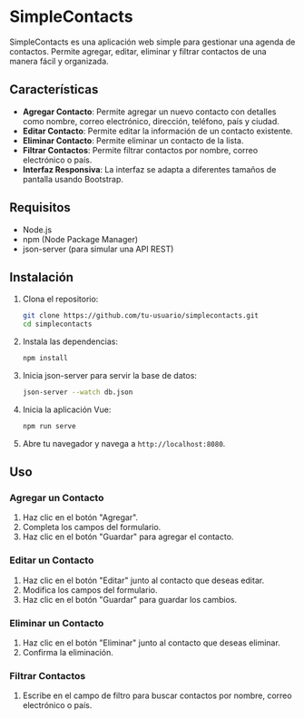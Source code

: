 # SimpleContacts

SimpleContacts es una aplicación web simple para gestionar una agenda de contactos. Permite agregar, editar, eliminar y filtrar contactos de una manera fácil y organizada. 

## Características

- **Agregar Contacto**: Permite agregar un nuevo contacto con detalles como nombre, correo electrónico, dirección, teléfono, país y ciudad.
- **Editar Contacto**: Permite editar la información de un contacto existente.
- **Eliminar Contacto**: Permite eliminar un contacto de la lista.
- **Filtrar Contactos**: Permite filtrar contactos por nombre, correo electrónico o país.
- **Interfaz Responsiva**: La interfaz se adapta a diferentes tamaños de pantalla usando Bootstrap.

## Requisitos

- Node.js
- npm (Node Package Manager)
- json-server (para simular una API REST)

## Instalación

1. Clona el repositorio:

    ```bash
    git clone https://github.com/tu-usuario/simplecontacts.git
    cd simplecontacts
    ```

2. Instala las dependencias:

    ```bash
    npm install
    ```

3. Inicia json-server para servir la base de datos:

    ```bash
    json-server --watch db.json
    ```

4. Inicia la aplicación Vue:

    ```bash
    npm run serve
    ```

5. Abre tu navegador y navega a `http://localhost:8080`.

## Uso

### Agregar un Contacto

1. Haz clic en el botón "Agregar".
2. Completa los campos del formulario.
3. Haz clic en el botón "Guardar" para agregar el contacto.

### Editar un Contacto

1. Haz clic en el botón "Editar" junto al contacto que deseas editar.
2. Modifica los campos del formulario.
3. Haz clic en el botón "Guardar" para guardar los cambios.

### Eliminar un Contacto

1. Haz clic en el botón "Eliminar" junto al contacto que deseas eliminar.
2. Confirma la eliminación.

### Filtrar Contactos

1. Escribe en el campo de filtro para buscar contactos por nombre, correo electrónico o país.


